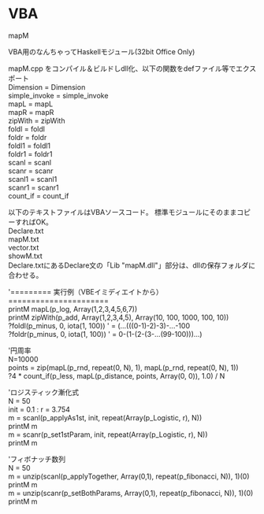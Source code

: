 # VBA
mapM  

VBA用のなんちゃってHaskellモジュール(32bit Office Only)  

mapM.cpp をコンパイル＆ビルドしdll化、以下の関数をdefファイル等でエクスポート  
	Dimension = Dimension  
	simple_invoke = simple_invoke  
	mapL = mapL  
	mapR = mapR  
	zipWith = zipWith  
	foldl = foldl  
	foldr = foldr  
	foldl1 = foldl1  
	foldr1 = foldr1  
	scanl = scanl  
	scanr = scanr  
	scanl1 = scanl1  
	scanr1 = scanr1  
	count_if = count_if  

以下のテキストファイルはVBAソースコード。
標準モジュールにそのままコピーすればOK。  
  Declare.txt  
  mapM.txt  
  vector.txt  
  showM.txt  
Declare.txtにあるDeclare文の「Lib "mapM.dll"」部分は、dllの保存フォルダに合わせる。  

'========= 実行例（VBEイミディエイトから）======================  
printM mapL(p_log, Array(1,2,3,4,5,6,7))  
printM zipWith(p_add, Array(1,2,3,4,5), Array(10, 100, 1000, 100, 10))  
?foldl(p_minus, 0, iota(1, 100)) ' = (...(((0-1)-2)-3)-...-100  
?foldr(p_minus, 0, iota(1, 100)) ' = 0-(1-(2-(3-...(99-100)))...)  

'円周率  
N=10000  
points = zip(mapL(p_rnd, repeat(0, N), 1), mapL(p_rnd, repeat(0, N), 1))  
?4 * count_if(p_less, mapL(p_distance, points, Array(0, 0)), 1.0) / N  

'ロジスティック漸化式  
N = 50  
init = 0.1 : r = 3.754  
m = scanl(p_applyAs1st, init, repeat(Array(p_Logistic, r), N))  
printM m  
m = scanr(p_set1stParam, init, repeat(Array(p_Logistic, r), N))  
printM m  

'フィボナッチ数列  
N = 50  
m = unzip(scanl(p_applyTogether, Array(0,1), repeat(p_fibonacci, N)), 1)(0)  
printM m  
m = unzip(scanr(p_setBothParams, Array(0,1), repeat(p_fibonacci, N)), 1)(0)  
printM m  
